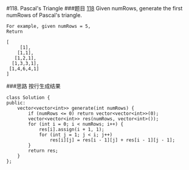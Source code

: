 #118. Pascal's Triangle
###题目
[118](https://leetcode.com/problems/pascals-triangle/)
Given numRows, generate the first numRows of Pascal's triangle.
```
For example, given numRows = 5,
Return

[
     [1],
    [1,1],
   [1,2,1],
  [1,3,3,1],
 [1,4,6,4,1]
]
```
###思路
按行生成结果
```
class Solution {
public:
    vector<vector<int>> generate(int numRows) {
        if (numRows <= 0) return vector<vector<int>>(0);
        vector<vector<int>> res(numRows, vector<int>());
        for (int i = 0; i < numRows; i++) {
            res[i].assign(i + 1, 1);
            for (int j = 1; j < i; j++)
                res[i][j] = res[i - 1][j] + res[i - 1][j - 1];
        }
        return res;
    }
};
```

